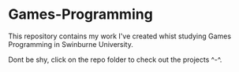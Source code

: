 # Games-Programming

This repository contains my work I've created whist studying Games Programming in Swinburne University.

Dont be shy, click on the repo folder to check out the projects ^-^. 
